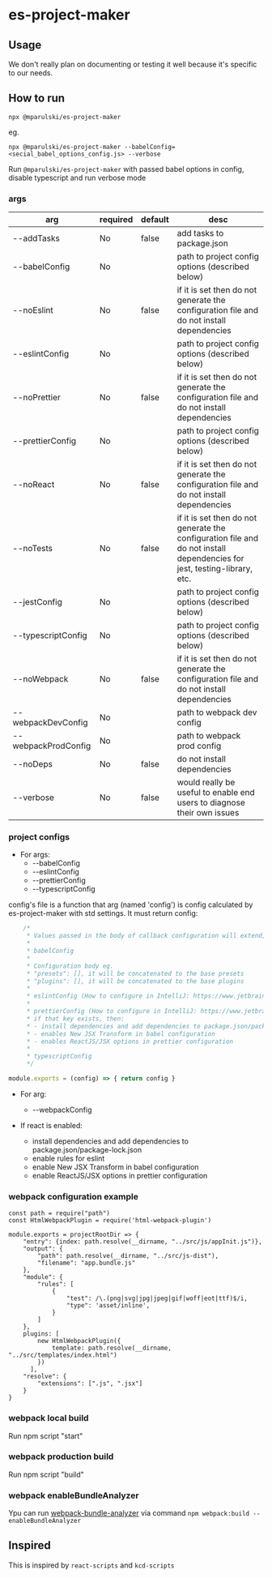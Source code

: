 # es-project-maker

## Usage 
We don't really plan on documenting or testing it well because it's specific to our needs.

## How to run 
```
npx @mparulski/es-project-maker
```
eg.
```
npx @mparulski/es-project-maker --babelConfig=<secial_babel_options_config.js> --verbose
```

Run `@mparulski/es-project-maker` with passed babel options in config, disable typescript and run verbose mode

### args
| arg                | required | default | desc |
|--------------------|----------|---------| -----|
| --addTasks         | No       | false | add tasks to package.json |
| --babelConfig      | No       |       | path to project config options (described below) |
| --noEslint         | No       | false | if it is set then do not generate the configuration file and do not install dependencies |
| --eslintConfig     | No       |       | path to project config options (described below) |
| --noPrettier       | No       | false | if it is set then do not generate the configuration file and do not install dependencies |
| --prettierConfig   | No       |       | path to project config options (described below) |
| --noReact          | No       | false | if it is set then do not generate the configuration file and do not install dependencies |
| --noTests          | No       | false | if it is set then do not generate the configuration file and do not install dependencies for jest, testing-library, etc.|
| --jestConfig       | No       |       | path to project config options (described below) |
| --typescriptConfig | No       |       | path to project config options (described below) |
| --noWebpack        | No       | false | if it is set then do not generate the configuration file and do not install dependencies |
| --webpackDevConfig | No       |       | path to webpack dev config |
| --webpackProdConfig| No       |       | path to webpack prod config |
| --noDeps           | No       | false | do not install dependencies |
| --verbose          | No       | false | would really be useful to enable end users to diagnose their own issues |

### project configs

- For args: 
  - --babelConfig
  - --eslintConfig
  - --prettierConfig
  - --typescriptConfig

config's file is a function that arg (named 'config') is config calculated by es-project-maker with std settings. It must return config:

```js
    /*
     * Values passed in the body of callback configuration will extend, delete or overwrite default values
     * 
     * babelConfig
     *
     * Configuration body eg.
     * "presets": [], it will be concatenated to the base presets
     * "plugins": [], it will be concatenated to the base plugins
     * 
     * eslintConfig (How to configure in IntelliJ: https://www.jetbrains.com/help/idea/eslint.html)
     * 
     * prettierConfig (How to configure in IntelliJ: https://www.jetbrains.com/help/idea/prettier.html#ws_prettier_install)
     * if that key exists, then:  
     * - install dependencies and add dependencies to package.json/package-lock.json
     * - enables New JSX Transform in babel configuration
     * - enables ReactJS/JSX options in prettier configuration
     *
     * typescriptConfig
     */

module.exports = (config) => { return config }
```

- For arg:

  - --webpackConfig

- If react is enabled:
    - install dependencies and add dependencies to package.json/package-lock.json
    - enable rules for eslint
    - enable New JSX Transform in babel configuration
    - enable ReactJS/JSX options in prettier configuration


### webpack configuration example

```
const path = require("path")
const HtmlWebpackPlugin = require('html-webpack-plugin')

module.exports = projectRootDir => {
    "entry": {index: path.resolve(__dirname, "../src/js/appInit.js")},
    "output": {
        "path": path.resolve(__dirname, "../src/js-dist"),
        "filename": "app.bundle.js"
    },
    "module": {
        "rules": [            
            {
                "test": /\.(png|svg|jpg|jpeg|gif|woff|eot|ttf)$/i,
                "type": 'asset/inline',
            }
        ]
    },
    plugins: [
        new HtmlWebpackPlugin({
            template: path.resolve(__dirname, "../src/templates/index.html")
        })
      ],
    "resolve": {
        "extensions": [".js", ".jsx"]
    }
}
```

### webpack local build
Run npm script "start"

### webpack production build
Run npm script "build" 

### webpack enableBundleAnalyzer
Ypu can run [webpack-bundle-analyzer](https://github.com/webpack-contrib/webpack-bundle-analyzer) via command
`npm webpack:build --enableBundleAnalyzer`

## Inspired 
This is inspired by `react-scripts` and `kcd-scripts`